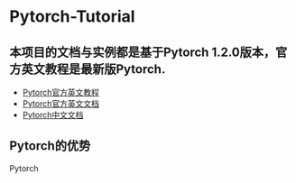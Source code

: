 # Pytorch-Tutorial
## 本项目的文档与实例都是基于Pytorch 1.2.0版本，官方英文教程是最新版Pytorch.
- [Pytorch官方英文教程](https://pytorch.org/tutorials/)   
- [Pytorch官方英文文档](https://pytorch.org/docs/1.2.0/)   
- [Pytorch中文文档](https://pytorch.apachecn.org/docs/1.2//)  
## Pytorch的优势
Pytorch
